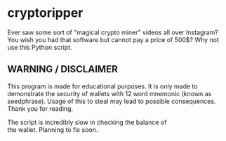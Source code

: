# cryptoripper
  Ever saw some sort of "magical crypto miner" videos all over Instagram? 
  You wish you had that software but cannot pay a price of 500$? 
  Why not use this Python script.

## WARNING / DISCLAIMER
  This program is made for educational purposes. It is only 
  made to demonstrate the security of wallets with 12 word
  mnemonic (known as seedphrase). Usage of this to steal
  may lead to possible consequences. Thank you for reading. 

The script is incredibly slow in checking the balance of  
the wallet. Planning to fix soon.      
